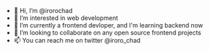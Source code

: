 - 👋 Hi, I’m @irorochad
- 👀 I’m interested in web development
- 🌱 I’m currently a frontend devloper, and I'm learning backend now
- 💞️ I’m looking to collaborate on any open source frontend projects
- 📫 You can reach me on twitter @iroro_chad


